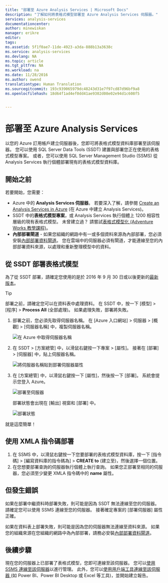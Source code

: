 ```yaml
---
title: "部署至 Azure Analysis Services | Microsoft Docs"
description: "了解如何將表格式模型部署至 Azure Analysis Services 伺服器。"
services: analysis-services
documentationcenter: 
author: minewiskan
manager: erikre
editor: 
tags: 
ms.assetid: 5f1f0ae7-11de-4923-a3da-888b13a3638c
ms.service: analysis-services
ms.devlang: NA
ms.topic: article
ms.tgt_pltfrm: NA
ms.workload: na
ms.date: 11/28/2016
ms.author: owend
translationtype: Human Translation
ms.sourcegitcommit: 193c939065979dc48243d31e7f97cd87d96bf9a8
ms.openlocfilehash: 18d64f1ad4ef0dd41ae9302d08e02e94d1c608f5


---
```

# <a name="deploy-to-azure-analysis-services"></a>部署至 Azure Analysis Services
以您的 Azure 訂用帳戶建立伺服器後，您即可將表格式模型資料庫部署至該伺服器。 您可以使用 SQL Server Data Tools (SSDT) 建置與部署您正在使用的表格式模型專案。 或者，您可以使用 SQL Server Management Studio (SSMS) 從 Analysis Services 執行個體部署現有的表格式模型資料庫。

## <a name="before-you-begin"></a>開始之前
若要開始，您需要：

* Azure 中的 **Analysis Services 伺服器**。 若要深入了解，請參閱 [Create an Analysis Services in Azure](analysis-services-create-server.md) (在 Azure 中建立 Analysis Services)。
* SSDT 中的**表格式模型專案**，或 Analysis Services 執行個體上 1200 相容性層級的現有表格式模型。 未曾建立過？ 請嘗試[表格式模型化 (Adventure Works 教學課程)](https://msdn.microsoft.com/library/hh231691.aspx)。
* **內部部署閘道** - 如果您組織的網路中有一或多個資料來源為內部部署，您必須安裝[內部部署資料閘道](analysis-services-gateway.md)。 您在雲端中的伺服器必須有閘道，才能連線至您的內部部署資料來源，以處理和重新整理模型中的資料。

## <a name="to-deploy-a-tabular-model-from-ssdt"></a>從 SSDT 部署表格式模型
為了從 SSDT 部署，請確定您使用的是於 2016 年 9 月 30 日或以後更新的[最新版本](https://msdn.microsoft.com/library/mt204009.aspx)。

> [!TIP]
> 部署之前，請確定您可以在資料表中處理資料。 在 SSDT 中，按一下 [模型]  >  [程序]  >  **Process All** (全部處理)。 如果處理失敗，部署將失敗。
> 
> 

1. 部署之前，您必須先取得伺服器名稱。 在 [Azure 入口網站] > 伺服器 > [概觀]  >  [伺服器名稱] 中，複製伺服器名稱。
   
    ![在 Azure 中取得伺服器名稱](./media/analysis-services-deploy/aas-deploy-get-server-name.png)
2. 在 SSDT > [方案總管] 中，以滑鼠右鍵按一下專案 > [屬性]。 接著在 [部署]  >  [伺服器] 中，貼上伺服器名稱。   
   
    ![將伺服器名稱貼到部署伺服器屬性](./media/analysis-services-deploy/aas-deploy-deployment-server-property.png)
3. 在 [方案總管] 中，以滑鼠右鍵按一下 [屬性]，然後按一下 [部署]。 系統會提示您登入 Azure。
   
    ![部署至伺服器](./media/analysis-services-deploy/aas-deploy-deploy.png)
   
    部署狀態會出現在 [輸出] 視窗和 [部署] 中。
   
    ![部署狀態](./media/analysis-services-deploy/aas-deploy-status.png)

就是這麼簡單！

## <a name="to-deploy-using-xmla-script"></a>使用 XMLA 指令碼部署
1. 在 SSMS 中，以滑鼠右鍵按一下您要部署的表格式模型資料庫，按一下 [指令碼]  >  [編寫資料庫的指令碼為]  >  **CREATE to** (建立至)，然後選擇一個位置。
2. 在您想要部署查詢的伺服器執行個體上執行查詢。 如果您正部署至相同的伺服器，您必須至少變更 XMLA 指令碼中的 **name** 屬性。  

## <a name="but-something-went-wrong"></a>但發生錯誤
如果在部署中繼資料時部署失敗，則可能是因為 SSDT 無法連線至您的伺服器。 請確定您可以使用 SSMS 連線至您的伺服器。 接著確定專案的 [部署伺服器] 屬性正確。

如果在資料表上部署失敗，則可能是因為您的伺服器無法連線至資料來源。 如果您的組織來源在您組織的網路中為內部部署，請務必安裝[內部部署資料閘道](analysis-services-gateway.md)。

## <a name="next-steps"></a>後續步驟
現在您的伺服器上已部署了表格式模型，您即可連線至該伺服器。 您可以[使用 SSMS 連線至該伺服器](analysis-services-manage.md)以進行管理。 此外，您可以[使用用戶端工具連線至該伺服器 ](analysis-services-connect.md) (如 Power BI、Power BI Desktop 或 Excel 等工具)，並開始建立報告。




<!--HONumber=Nov16_HO3-->


